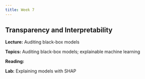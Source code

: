 ```yaml
---
title: Week 7
---
```


## Transparency and Interpretability

**Lecture:** Auditing black-box models

<!-- * DS-UA 202: [auditing black-box models slides](../../../assets/11_BlackBox_202_2023.pdf) -->
<!-- * DS-GA 1017: [auditing black-box models slides](../../../assets/11_BlackBox_1017.pdf) -->


**Topics:** Auditing black-box models; explainable machine learning

**Reading:**

<!-- * DS-UA 202: [Transparency and Interpretability Reader](../../../assets/transparency_reader_ua202_2022.pdf) -->
<!-- * DS-GA 1017, DS-UA 202: [Transparency and Interpretability Reader](../../../assets/transparency_reader_2023.pdf) -->

**Lab:** Explaining models with SHAP

<!-- * DS-UA 202: [Colab Notebook](https://drive.google.com/file/d/10SfAw1Lr1w_DT0w3juyedvijm_xNXgWR/view?usp=sharing) -->
<!-- * DS-GA 1017: [Colab Notebook](https://drive.google.com/file/d/1knyn1DqV2sG8AWgLFonTAaM4vvm1ar_f/view?usp=sharing) -->

